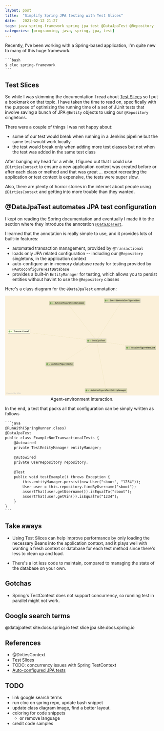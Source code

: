 ```yaml
---
layout: post
title:  "Simplify Spring JPA testing with Test Slices"
date:   2021-02-12 21:27
tags: java spring-framework spring jpa test @DataJpaTest @Repository
categories: [programming, java, spring, jpa, test]
---
```

Recently, I've been working with a Spring-based application,
I'm quite new to many of this huge framework.

    ```bash
    $ cloc spring-framework
    ```
## Test Slices

So while I was skimming the documentation I read about
[Test Slices](#references) so I put a bookmark on that topic.
I have taken the time to read on, specifically with the purpose
of optimizing the running time of a set of JUnit tests
that involve saving a bunch of JPA `@Entity` objects to
using our `@Repository` singletons.

There were a couple of things I was not happy about:

- some of our test would break when running in a Jenkins pipeline
  but the same test would work locally
- the test would break only when adding more test classes
  but not when the test was added in the same test class

After banging my head for a while, I figured out that I could use
`@DirtiesContext` to ensure a new application context was created
before or after each class or method and that was great ... except
recreating the application or test context is expensive, the tests
were super slow.

Also, there are plenty of horror stories in the internet about people using
`@DirtiesContext` and getting into more trouble than they wanted.

## @DataJpaTest automates JPA test configuration

I kept on reading the Spring documentation and eventually I made it to
the section where they introduce the annotation [`@DataJpaTest`](#references).

I learned that the annotation is really simple to use, and it provides
lots of built-in features:

- automated transaction management, provided by `@Transactional`
- loads only JPA related configuration -- including our `@Repository` singletons,
  in the application context
- auto-configure an in-memory database ready for testing
  provided by `@AutoconfigureTestDatabase`
- provides a built-in `EntityManager` for testing, which allows you to persist
  entities without havint to use the `@Repository` classes

Here's a class diagram for the `@DataJpaTest` annotation:

<div style="text-align: center">
    <img src="/assets/images/DataJpaTest.png">
    <figcaption>Agent-environment interaction.</figcaption>
</div>

In the end, a test that packs all that configuration can be simply written as follows

    ```java
    @RunWith(SpringRunner.class)
    @DataJpaTest
    public class ExampleNonTransactionalTests {
        @Autowired
        private TestEntityManager entityManager;

        @Autowired
        private UserRepository repository;

        @Test
        public void testExample() throws Exception {
            this.entityManager.persist(new User("sboot", "1234"));
            User user = this.repository.findByUsername("sboot");
            assertThat(user.getUsername()).isEqualTo("sboot");
            assertThat(user.getVin()).isEqualTo("1234");
        }
    }
    ```


## Take aways

- Using Test Slices can help improve performance by only loading the necessary Beans
into the application context, and it plays well with wanting a fresh context or
database for each test method since there's less to clean up and load.

- There's a lot less code to maintain, compared to managing the state of the
database on your own.

## Gotchas

- Spring's TestContext does not support concurrency, so running test in parallel
might not work.


## Google search terms

@datajpatest site:docs.spring.io
test slice jpa site:docs.spring.io

## References

- @DirtiesContext
- Test Slices
- TODO: concurrency issues with Spring TestContext
- [Auto-configured JPA tests](https://docs.spring.io/spring-boot/docs/1.4.2.RELEASE/reference/html/boot-features-testing.html#boot-features-testing-spring-boot-applications-testing-autoconfigured-jpa-test)

## TODO

- link google search terms
- run cloc on spring repo, update bash snippet
- update class diagram image, find a better layout.
- coloring for code snippets
    - or remove language
- credit code samples

